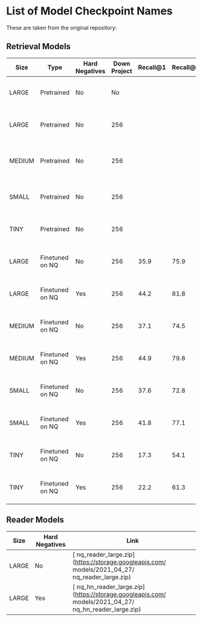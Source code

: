 # **List of Model Checkpoint Names**

These are taken from the original repository:

## **Retrieval Models**

Size  |  Type           | Hard Negatives | Down Project | Recall@1 | Recall@10 | Recall@50 | Link
----- | --------------- | -------------- | ------------ | -------- | --------- | --------- | ----
LARGE | Pretrained      | No             | No           | | | | [  dual_encoder_proj_0_large.zip](https://storage.googleapis.com/  models/2021_04_27/  dual_encoder_proj_0_large.zip)
LARGE | Pretrained      | No             | 256          | | | | [  dual_encoder_proj_256_large.zip](https://storage.googleapis.com/  models/2021_04_27/  dual_encoder_proj_256_large.zip)
MEDIUM | Pretrained      | No             | 256          | | | | [  dual_encoder_proj_256_medium.zip](https://storage.googleapis.com/  models/2021_04_27/  dual_encoder_proj_256_medium.zip)
SMALL | Pretrained      | No             | 256          | | | | [  dual_encoder_proj_256_small.zip](https://storage.googleapis.com/  models/2021_04_27/  dual_encoder_proj_256_small.zip)
TINY  | Pretrained      | No             | 256          | | | | [  dual_encoder_proj_256_tiny.zip](https://storage.googleapis.com/  models/2021_04_27/  dual_encoder_proj_256_tiny.zip)
LARGE | Finetuned on NQ | No             | 256          | 35.9 | 75.9 | 91.4 | [  nq_retriever_large.zip](https://storage.googleapis.com/  models/2021_04_27/  nq_retriever_large.zip)
LARGE | Finetuned on NQ | Yes            | 256          | 44.2 | 81.8 | 92.3 | [  nq_hn_retriever_large.zip](https://storage.googleapis.com/  models/2021_04_27/  nq_hn_retriever_large.zip)
MEDIUM | Finetuned on NQ | No             | 256          | 37.1 | 74.5 | 88.0 | [  nq_retriever_medium.zip](https://storage.googleapis.com/  models/2021_04_27/  nq_retriever_medium.zip)
MEDIUM| Finetuned on NQ | Yes            | 256          | 44.9 | 79.8 | 91.1 | [  nq_hn_retriever_medium.zip](https://storage.googleapis.com/  models/2021_04_27/  nq_hn_retriever_medium.zip)
SMALL | Finetuned on NQ | No             | 256          | 37.6 | 72.8 | 87.4 | [  nq_retriever_small.zip](https://storage.googleapis.com/  models/2021_04_27/  nq_retriever_small.zip)
SMALL | Finetuned on NQ | Yes            | 256          | 41.8 | 77.1 | 89.9 | [  nq_hn_retriever_small.zip](https://storage.googleapis.com/  models/2021_04_27/  nq_hn_retriever_small.zip)
TINY | Finetuned on NQ | No             | 256          | 17.3 | 54.1 | 76.3 | [  nq_retriever_tiny.zip](https://storage.googleapis.com/  models/2021_04_27/  nq_retriever_tiny.zip)
TINY | Finetuned on NQ | Yes            | 256          | 22.2 | 61.3 | 78.9 | [  nq_hn_retriever_tiny.zip](https://storage.googleapis.com/  models/2021_04_27/  nq_hn_retriever_tiny.zip)


## **Reader Models**

Size  | Hard Negatives | Link
----- | -------------- | --------------
LARGE | No             | [  nq_reader_large.zip](https://storage.googleapis.com/  models/2021_04_27/  nq_reader_large.zip)
LARGE | Yes            | [  nq_hn_reader_large.zip](https://storage.googleapis.com/  models/2021_04_27/  nq_hn_reader_large.zip)